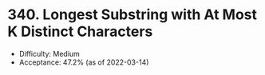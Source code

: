 # 340. Longest Substring with At Most K Distinct Characters
- Difficulty: Medium
- Acceptance: 47.2% (as of 2022-03-14)
